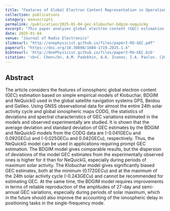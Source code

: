 ```yaml
---
title: "Features of Global Electron Content Representation in Operational Ionospheric Models of Klobuchar, BDGIM and NeQuickG"
collection: publications
category: manuscripts
permalink: /publication/2025-01-04-gec-klobuchar-bdgim-nequickg
excerpt: "This paper analyzes global electron content (GEC) estimation using Klobuchar, BDGIM, and NeQuickG models, comparing them to CODG observational data."
date: 2025-01-04
venue: "Journal of Radio Electronics"
slidesurl: "http://onephysicist.github.io/files/paper2-RU-GEC.pdf"       # 若你有幻灯片可以填入
paperurl: "https://doi.org/10.30898/1684-1719.2025.1.4"
bibtexurl: 'http://OnePhysicist.github.io/files/paper3-RU-GEC.bib'
citation: '<b>C. Chen</b>, A.M. Padokhin, A.K. Ivanov, I.A. Pavlov. (2025). &quot; Features of Global Electron Content Representation in Operational Ionospheric Models of Klobuchar, BDGIM and NeQuickG.&quot; <i>Journal of Radio Electronics</i>, DOI:10.30898/1684-1719.2025.1.4'
---
```


## Abstract

The article considers the features of ionospheric global electron content (GEC) estimation based on simple empirical models of Klobuchar, BDGIM and NeQuickG used in the global satellite navigation systems GPS, Beidou and Galileo. Using GNSS observational data for almost the entire 24th solar activity cycle and global ionospheric maps CODG, the statistics of deviations and spectral characteristics of GEC variations estimated in the models and observed experimentally are studied. It is shown that the average deviation and standard deviation of GEC estimates by the BDGIM and NeQuickG models from the CODG data are (-0.041GECu and 0.092GECu) and (-0.025GECu and 0.042GECu), respectively. Thus, the NeQuickG model can be used in applications requiring prompt GEC estimation. The BDGIM model gives comparable results, but the dispersion of deviations of the model GEC estimates from the experimentally observed ones is higher for it than for NeQuickG, especially during periods of maximum solar activity. The Klobuchar model gives significantly biased GEC estimates, both at the minimum (0.172GECu) and at the maximum of the 24th solar activity cycle (-0.243GECu) and cannot be recommended for estimating GEC. At the same time, the BDGIM model requires improvements in terms of reliable reproduction of the amplitudes of 27-day and semi-annual GEC variations, especially during periods of solar maximum, which in the future should also improve the accounting of the ionospheric delay in positioning tasks in the single-frequency mode.